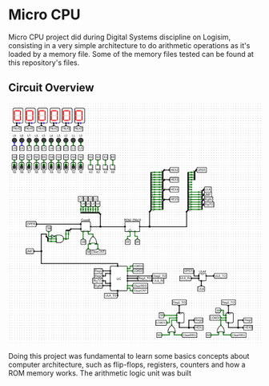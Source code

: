 # Micro CPU

Micro CPU project did during Digital Systems discipline on Logisim, consisting in a very simple architecture to do arithmetic operations as it's loaded by a memory file. Some of the memory files tested can be found at this repository's files.

## Circuit Overview
![Screenshot](MicroCPU.png)

Doing this project was fundamental to learn some basics concepts about computer architecture, such as flip-flops, registers, counters and how a ROM memory works. The arithmetic logic unit was built 

